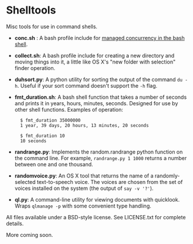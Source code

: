 # Shelltools

Misc tools for use in command shells.

- **conc.sh** : A bash profile include for [managed concurrency in the bash shell](http://galvanist.com/post/51134915590/managed-concurrency-in-the-bash-shell).
- **collect.sh**: A bash profile include for creating a new directory and moving things into it, a little like OS X's "new folder with selection" finder operation.
- **duhsort.py**: A python utility for sorting the output of the command `du -h`. Useful if your sort command doesn't support the `-h` flag.
- **fmt_duration.sh**: A bash shell function that takes a number of seconds and prints it in years, hours, minutes, seconds. Designed for use by other shell functions. Examples of operation:

		$ fmt_duration 35000000
		1 year, 39 days, 20 hours, 13 minutes, 20 seconds

		$ fmt_duration 10
		10 seconds

- **randrange.py**: Implements the random.randrange python function on the command line. For example, `randrange.py 1 1000` returns a number between one and one thousand.
- **randomvoice.py**: An OS X tool that returns the name of a randomly-selected text-to-speech voice. The voices are chosen from the set of voices installed on the system (the output of `say -v '?'`).
- **ql.py**: A command-line utility for viewing documents with quicklook. Wraps `qlmanage -p` with some convenient type handling. 

All files available under a BSD-style license. See LICENSE.txt for complete details.

More coming soon.
